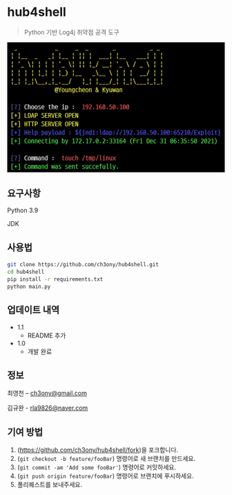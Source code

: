 # hub4shell
> Python 기반 Log4j 취약점 공격 도구

![](./header.png)

## 요구사항

Python 3.9

JDK


## 사용법
```sh
git clone https://github.com/ch3ony/hub4shell.git
cd hub4shell
pip install -r requirements.txt
python main.py
```


## 업데이트 내역

* 1.1
    * README 추가
* 1.0
    * 개발 완료

## 정보

최영천 – ch3ony@gmail.com

김규완 - rla9826@naver.com

## 기여 방법

1. (<https://github.com/ch3ony/hub4shell/fork>)을 포크합니다.
2. (`git checkout -b feature/fooBar`) 명령어로 새 브랜치를 만드세요.
3. (`git commit -am 'Add some fooBar'`) 명령어로 커밋하세요.
4. (`git push origin feature/fooBar`) 명령어로 브랜치에 푸시하세요. 
5. 풀리퀘스트를 보내주세요.
